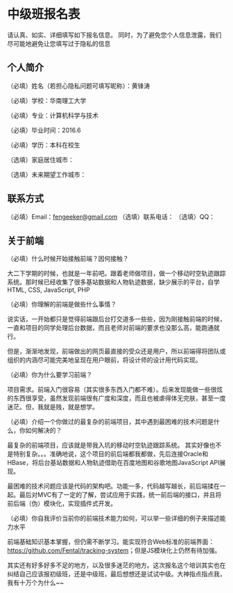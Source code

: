 # 中级班报名表

请认真、如实、详细填写如下报名信息。
同时，为了避免您个人信息泄露，我们尽可能地避免让您填写过于隐私的信息

## 个人简介

（必填）姓名（若担心隐私问题可填写昵称）：黄锋涛

（必填）学校：华南理工大学

（必填）专业：计算机科学与技术 

（必填）毕业时间：2016.6

（必填）学历：本科在校生

（选填）家庭居住城市：

（选填）未来期望工作城市：

## 联系方式

（必填）Email：fengeeker@gmail.com
（选填）联系电话：
（选填）QQ：

## 关于前端

（必填）什么时候开始接触前端？因何接触？

 大二下学期的时候，也就是一年前吧。跟着老师做项目，做一个移动时空轨迹跟踪系统。那时候已经收集了很多基站数据和人物轨迹数据，缺少展示的平台，自学HTML, CSS, JavaScript, PHP

（必填）你理解的前端是做些什么事情？

 说实话，一开始都只是觉得前端跟后台打交道多一些些，因为刚接触前端的时候，一直和项目的同学处理后台数据，而且老师对前端的要求也没那么高，能跑通就行。
 
 但是，渐渐地发现，前端做出的网页最直接的受众还是用户，所以前端得将团队或组织的内涵尽可能完美地呈现在用户眼前，将设计师的设计用代码实现。

（必填）你为什么要学习前端？

 项目需求。前端入门很容易（其实很多东西入门都不难）。后来发现能做一些很炫的东西很享受，虽然发现前端很有广度和深度，而且也被虐得体无完肤，甚至一度迷茫。但，我就是贱，就是想学。

（必填）介绍一个你做过的最复杂的前端项目，其中遇到最困难的技术问题是什么，你如何解决的？

 最复杂的前端项目，应该就是带我入坑的移动时空轨迹跟踪系统。
 其实好像也不是特别复杂。。。准确地说，这个项目的前后端都我都做，先后连接Oracle和HBase，将后台基站数据和人物轨迹借助在百度地图和谷歌地图JavaScript API展现。

最困难的技术问题应该是代码的架构吧。功能一多，代码越写越长，前后端揉在一起。最后对MVC有了一定的了解，尝试应用于实践，统一前后端的接口，并且将前后端（伪）模块化，实现插件式开发。

（必填）你自我评价当前你的前端技术能力如何，可以举一些详细的例子来描述能力水平

 前端基础知识基本掌握，但仍需不断学习。能实现符合Web标准的前端界面：<a>https://github.com/Fental/tracking-system</a>；但是JS模块化上仍然有待加强。

其实还有好多好多不足的地方，以及很多迷茫的地方。这次报名这个培训其实也在纠结自己应该报初级班，还是中级班，最后想想还是试试中级。大神指点指点我，我有十万个为什么~~


